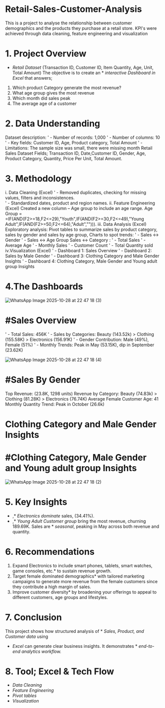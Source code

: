 
# Retail-Sales-Customer-Analysis
This is a project to analyse the relationship between customer demographics and the products they purchase at a retail store. KPI's were achieved through data cleaning, feature engineering and visualization

# 1. Project Overview
* *Retail Dataset* (Transaction ID, Customer ID, Item Quantity, Age, Unit, Total Amount) The objective is to create an * *interactive Dashboard in Excel* that answers;
1. Which product Category generate the most revenue?
2. What age group gives the most revenue
3. Which month did sales peak
4. The average age of a customer

# 2. Data Understanding
 Dataset description: 
' -	Number of records: 1,000
' -	Number of columns: 10
' -	Key fields: Customer ID, Age, Product category, Total Amount 
' -	Limitations: The sample size was small, there were missing month
Retail Sales Dataset
Fields; Transaction ID, Date,Customer ID, Gender, Age, Product Category, Quantity, Price Per Unit, Total Amount.

# 3. Methodology
i. Data Cleaning (Excel)
 ' - Removed duplicates, checking for missing values, filters and inconsistences.  
 ' - Standardized dates, product and region names.
ii. Feature Engineering (Excel)
    Created a new column – Age group to include an age range. Age Group = =IF(AND(F2>=18,F2<=29),"Youth",IF(AND(F2>=30,F2<=49),"Young     Adult",IF(AND(F2>=50,F2<=64),"Adult",""))).
iii. Data Analysis (Excel)
Exploratory analysis: Pivot tables to summarize sales by product category, sales by gender and sales by age group, Charts to spot trends:
 ' - Sales ↔ Gender
 ' - Sales ↔ Age Group
Sales ↔ Category :
 ' - Total Sales
 ' - Average Age
 ' - Monthly Sales
 ' - Customer Count
 ' - Total Quantity sold
iv.Visualization (Excel)
 ' - Dashboard 1: Sales Overview
 ' - Dashboard 2: Sales by Male Gender
 ' - Dashboard 3: Clothing Category and Male Gender Insights
 ' - Dashboard 4: Clothing Category, Male Gender and Young adult group Insights

# 4.The Dashboards







![WhatsApp Image 2025-10-28 at 22 47 18 (3)](https://github.com/user-attachments/assets/05355c8c-b563-4b7f-921c-2f5b5d27fc6c)











# #Sales Overview
 ' -  Total Sales: 456K
 ' -  Sales by Categories: Beauty (143.52k) > Clothing (155.58K) > Electronics (156.91K)
 ' -  Gender Contribution: Male (49%), Female (51%)
 ' -  Monthly Trends: Peak in May (53.15K), dip in September (23.62K)







![WhatsApp Image 2025-10-28 at 22 47 18 (4)](https://github.com/user-attachments/assets/5c3200d5-81ac-44de-882d-9dd7d6fc62db)












# #Sales By Gender
Top Revenue: (23.8K, 1298 units)
Revenue by Category: Beauty (74.83k) > Clothing (81.28K) > Electronics (76.74K)
Average Female Customer Age: 41
Monthly Quantity Trend: Peak in October (26.6k)




# Clothing Category and Male Gender Insights
# #Clothing Category, Male Gender and Young adult group Insights









![WhatsApp Image 2025-10-28 at 22 47 18 (2)](https://github.com/user-attachments/assets/0d4077e7-ea58-40ff-94a9-c8343c8c4e5b)












# 5. Key Insights
- ,* *Electronics dominate* sales, (34.41%).
- ,* *Young Adult Customer group* bring the most revenue, churning 189.69K.
Sales are * *seasonal*, peaking in May across both revenue and quantity.

# 6. Recommendations
1. Expand Electronics to include smart phones, tablets, smart watches, game consoles, etc.* to sustain revenue growth.
2. Target female dominated demographics* with tailored marketing campaigns to generate more revenue from the female customers since          they contribute a high margin of sales.
3. Improve customer diversity* by broadening your offerings to appeal to different customers, age groups and lifestyles.

# 7. Conclusion
This project shows how structured analysis of * *Sales, Product, and Customer data* using
* *Excel* can generate clear business insights.
It demonstrates * *end-to-end analytics workflow.*

# 8. Tool; Excel & Tech Flow
* *Data Cleaning*
* *Feature Engineering*
* *Pivot tables*
* *Visualization*





